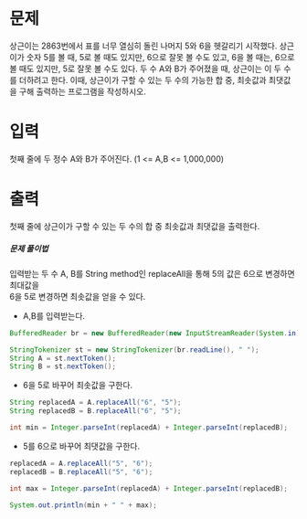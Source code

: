 # 문제
상근이는 2863번에서 표를 너무 열심히 돌린 나머지 5와 6을 헷갈리기 시작했다.
상근이가 숫자 5를 볼 때, 5로 볼 때도 있지만, 6으로 잘못 볼 수도 있고, 6을 볼 때는, 6으로 볼 때도 있지만, 5로 잘못 볼 수도 있다.
두 수 A와 B가 주어졌을 때, 상근이는 이 두 수를 더하려고 한다. 이때, 상근이가 구할 수 있는 두 수의 가능한 합 중, 최솟값과 최댓값을 구해 출력하는 프로그램을 작성하시오.

# 입력
첫째 줄에 두 정수 A와 B가 주어진다. (1 <= A,B <= 1,000,000)

# 출력
첫째 줄에 상근이가 구할 수 있는 두 수의 합 중 최솟값과 최댓값을 출력한다.


##### 문제 풀이법
입력받는 두 수 A, B를 String method인 replaceAll을 통해 5의 값은 6으로 변경하면 최대값을      
6을 5로 변경하면 최솟값을 얻을 수 있다.

- A,B를 입력받는다.
```java
BufferedReader br = new BufferedReader(new InputStreamReader(System.in));

StringTokenizer st = new StringTokenizer(br.readLine(), " ");
String A = st.nextToken();
String B = st.nextToken();
```
- 6을 5로 바꾸어 최솟값을 구한다.
```java
String replacedA = A.replaceAll("6", "5");
String replacedB = B.replaceAll("6", "5");

int min = Integer.parseInt(replacedA) + Integer.parseInt(replacedB);
```
- 5를 6으로 바꾸어 최댓값을 구한다.
```java
replacedA = A.replaceAll("5", "6");
replacedB = B.replaceAll("5", "6");

int max = Integer.parseInt(replacedA) + Integer.parseInt(replacedB);

System.out.println(min + " " + max);

```